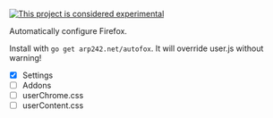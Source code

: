 [![This project is considered experimental](https://img.shields.io/badge/Status-experimental-red.svg)](https://arp242.net/status/experimental)

Automatically configure Firefox.

Install with `go get arp242.net/autofox`. It will override user.js without
warning!

- [x] Settings
- [ ] Addons
- [ ] userChrome.css
- [ ] userContent.css
